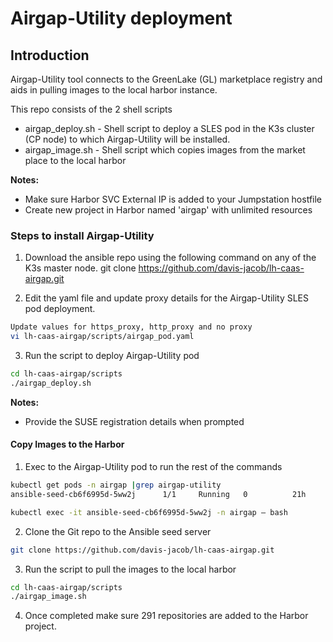 # Airgap-Utility deployment

##  Introduction

Airgap-Utility tool connects to the GreenLake (GL) marketplace registry and aids in pulling images to the local harbor instance.

This repo consists of the 2 shell scripts

- airgap_deploy.sh - Shell script to deploy a SLES pod in the K3s cluster (CP node) to which Airgap-Utility will be installed.
- airgap_image.sh  - Shell script which copies images from the market place to the local harbor


**Notes:** 
- Make sure Harbor SVC External IP is added to your Jumpstation hostfile
- Create new project in Harbor named 'airgap' with unlimited resources

### Steps to install Airgap-Utility

1.	Download the ansible repo using the following command on any of the K3s master node. git clone https://github.com/davis-jacob/lh-caas-airgap.git

2.	Edit the yaml file and update proxy details for the Airgap-Utility SLES pod deployment.
```bash
Update values for https_proxy, http_proxy and no proxy
vi lh-caas-airgap/scripts/airgap_pod.yaml
```
3.	Run the script to deploy Airgap-Utility pod 
```bash
cd lh-caas-airgap/scripts
./airgap_deploy.sh
```
**Notes:** 
- Provide the SUSE registration details when prompted

#### Copy Images to the Harbor 
1.	Exec to the Airgap-Utility  pod to run the rest of the commands
```bash
kubectl get pods -n airgap |grep airgap-utility
ansible-seed-cb6f6995d-5ww2j      1/1     Running   0          21h

kubectl exec -it ansible-seed-cb6f6995d-5ww2j -n airgap – bash
```
2.	Clone the Git repo to the Ansible seed server
```bash
git clone https://github.com/davis-jacob/lh-caas-airgap.git
```
3.	Run the script to pull the images to the local harbor
```bash
cd lh-caas-airgap/scripts
./airgap_image.sh
```
4.	Once completed make sure 291 repositories are added to the Harbor project.
